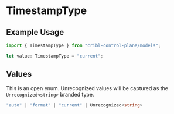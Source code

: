 # TimestampType

## Example Usage

```typescript
import { TimestampType } from "cribl-control-plane/models";

let value: TimestampType = "current";
```

## Values

This is an open enum. Unrecognized values will be captured as the `Unrecognized<string>` branded type.

```typescript
"auto" | "format" | "current" | Unrecognized<string>
```